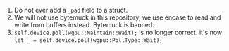 1. Do not ever add a `_pad` field to a struct.
2. We will not use bytemuck in this repository, we use encase to read and write from buffers instead. Bytemuck is banned.
3. `self.device.poll(wgpu::Maintain::Wait);` is no longer correct. it's now `let _ = self.device.poll(wgpu::PollType::Wait);`